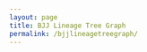 ```yaml
---
layout: page
title: BJJ Lineage Tree Graph
permalink: /bjjlineagetreegraph/
---
```

<meta charset="utf-8">
<style>

.node circle {
  cursor: pointer;
  stroke: #3182bd;
  stroke-width: 1.5px;
}

.node text {
  font: 10px sans-serif;
  pointer-events: none;
  text-anchor: middle;
}

line.link {
  fill: none;
  stroke: #9ecae1;
  stroke-width: 1.5px;
}

</style>
<body>
<script src="https://d3js.org/d3.v3.min.js"></script>
<script>

var width = 3000,
    height = 3000,
    root;

var force = d3.layout.force()
    .linkDistance(80)
    .charge(-120)
    .gravity(.05)
    .size([width, height])
    .on("tick", tick);

var svg = d3.select("body").append("svg")
    .attr("width", width)
    .attr("height", height);

var link = svg.selectAll(".link"),
    node = svg.selectAll(".node");

d3.json("/tree_data.json", function(error, json) {
  if (error) throw error;

  root = json;
  update();
});

function update() {
  var nodes = flatten(root),
      links = d3.layout.tree().links(nodes);

  // Restart the force layout.
  force
      .nodes(nodes)
      .links(links)
      .start();

  // Update links.
  link = link.data(links, function(d) { return d.target.id; });

  link.exit().remove();

  link.enter().insert("line", ".node")
      .attr("class", "link");

  // Update nodes.
  node = node.data(nodes, function(d) { return d.id; });

  node.exit().remove();

  var nodeEnter = node.enter().append("g")
      .attr("class", "node")
      .on("click", click)
      .call(force.drag);

  nodeEnter.append("circle")
      .attr("r", function(d) { return 4.5; });

  nodeEnter.append("text")
      .attr("dy", ".35em")
      .text(function(d) { return d.entity; });

  node.select("circle")
      .style("fill", color);
}

function tick() {
  link.attr("x1", function(d) { return d.source.x; })
      .attr("y1", function(d) { return d.source.y; })
      .attr("x2", function(d) { return d.target.x; })
      .attr("y2", function(d) { return d.target.y; });

  node.attr("transform", function(d) { return "translate(" + d.x + "," + d.y + ")"; });
}

function color(d) {
  return d._children ? "#3182bd" // collapsed package
      : d.children ? "#c6dbef" // expanded package
      : "#fd8d3c"; // leaf node
}

// Toggle children on click.
function click(d) {
  if (d3.event.defaultPrevented) return; // ignore drag
  if (d.children) {
    d._children = d.children;
    d.children = null;
  } else {
    d.children = d._children;
    d._children = null;
  }
  update();
}

// Returns a list of all nodes under the root.
function flatten(root) {
  var nodes = [], i = 0;

  function recurse(node) {
    if (node.children) node.children.forEach(recurse);
    if (!node.id) node.id = ++i;
    nodes.push(node);
  }

  recurse(root);
  return nodes;
}

</script>

[jekyll-organization]: https://github.com/jekyll
